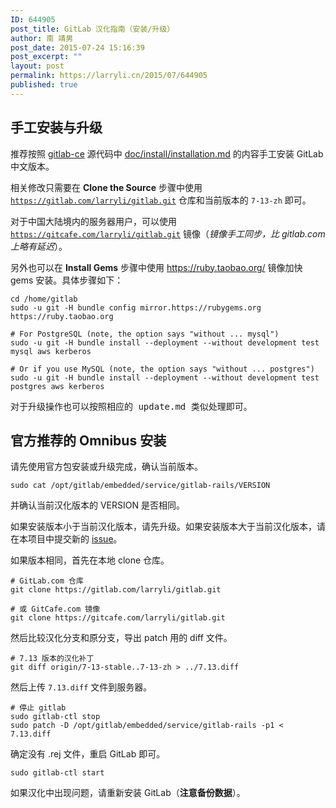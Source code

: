 ```yaml
---
ID: 644905
post_title: GitLab 汉化指南（安装/升级）
author: 南 靖男
post_date: 2015-07-24 15:16:39
post_excerpt: ""
layout: post
permalink: https://larryli.cn/2015/07/644905
published: true
---
```

<h2>手工安装与升级</h2>
推荐按照 <a href="https://gitlab.com/gitlab-org/gitlab-ce">gitlab-ce</a> 源代码中 <a href="https://gitlab.com/gitlab-org/gitlab-ce/blob/master/doc/install/installation.md">doc/install/installation.md</a> 的内容手工安装 GitLab 中文版本。

相关修改只需要在 <strong>Clone the Source</strong> 步骤中使用 <code>https://gitlab.com/larryli/gitlab.git</code> 仓库和当前版本的 <code>7-13-zh</code> 即可。

对于中国大陆境内的服务器用户，可以使用 <code>https://gitcafe.com/larryli/gitlab.git</code> 镜像（<em>镜像手工同步，比 gitlab.com 上略有延迟</em>）。

另外也可以在 <strong>Install Gems</strong> 步骤中使用 <a href="https://ruby.taobao.org/" rel="nofollow">https://ruby.taobao.org/</a> 镜像加快 gems 安装。具体步骤如下：
<pre class="code highlight white shell"><code><span class="nb">cd</span> /home/gitlab
sudo -u git -H bundle config mirror.https://rubygems.org https://ruby.taobao.org

<span class="c"># For PostgreSQL (note, the option says "without ... mysql")</span>
sudo -u git -H bundle install --deployment --without development <span class="nb">test </span>mysql aws kerberos

<span class="c"># Or if you use MySQL (note, the option says "without ... postgres")</span>
sudo -u git -H bundle install --deployment --without development <span class="nb">test </span>postgres aws kerberos

</code>对于升级操作也可以按照相应的 update.md 类似处理即可。</pre>
<h2><a id="官方推荐的-omnibus-安装" class="anchor" href="https://gitlab.com/larryli/gitlab/wikis/home#%E5%AE%98%E6%96%B9%E6%8E%A8%E8%8D%90%E7%9A%84-omnibus-%E5%AE%89%E8%A3%85"></a>官方推荐的 Omnibus 安装</h2>
请先使用官方包安装或升级完成，确认当前版本。
<pre class="code highlight white shell"><code>sudo cat /opt/gitlab/embedded/service/gitlab-rails/VERSION
</code></pre>
并确认当前汉化版本的 VERSION 是否相同。

如果安装版本小于当前汉化版本，请先升级。如果安装版本大于当前汉化版本，请在本项目中提交新的 <a href="https://gitlab.com/larryli/gitlab/issues/new">issue</a>。

如果版本相同，首先在本地 clone 仓库。
<pre class="code highlight white shell"><code><span class="c"># GitLab.com 仓库</span>
git clone https://gitlab.com/larryli/gitlab.git

<span class="c"># 或 GitCafe.com 镜像</span>
git clone https://gitcafe.com/larryli/gitlab.git
</code></pre>
然后比较汉化分支和原分支，导出 patch 用的 diff 文件。
<pre class="code highlight white shell"><code><span class="c"># 7.13 版本的汉化补丁</span>
git diff origin/7-13-stable..7-13-zh &gt; ../7.13.diff
</code></pre>
然后上传 <code>7.13.diff</code> 文件到服务器。
<pre class="code highlight white shell"><code><span class="c"># 停止 gitlab</span>
sudo gitlab-ctl stop
sudo patch -D /opt/gitlab/embedded/service/gitlab-rails -p1 &lt; 7.13.diff
</code></pre>
确定没有 .rej 文件，重启 GitLab 即可。
<pre class="code highlight white shell"><code>sudo gitlab-ctl start
</code></pre>
如果汉化中出现问题，请重新安装 GitLab（<strong>注意备份数据</strong>）。